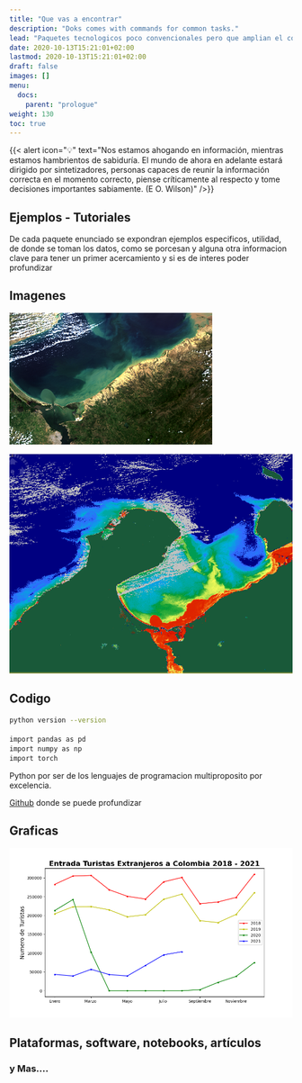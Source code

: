 ```yaml
---
title: "Que vas a encontrar"
description: "Doks comes with commands for common tasks."
lead: "Paquetes tecnologicos poco convencionales pero que amplian el conocimiento y pueden brindar informacion valiosa de costas-playas y todo lo que pueda girar en torno a ellas."
date: 2020-10-13T15:21:01+02:00
lastmod: 2020-10-13T15:21:01+02:00
draft: false
images: []
menu:
  docs:
    parent: "prologue"
weight: 130
toc: true
---
```


{{< alert icon="💡" text="Nos estamos ahogando en información, mientras estamos hambrientos de sabiduría. El mundo de ahora en adelante estará dirigido por sintetizadores, personas capaces de reunir la información correcta en el momento correcto, piense críticamente al respecto y tome decisiones importantes sabiamente. (E O. Wilson)" />}}


## Ejemplos - Tutoriales

De cada paquete enunciado se expondran ejemplos especificos, utilidad, de donde se toman los datos, como se porcesan y alguna otra informacion clave para tener un primer acercamiento y si es de interes poder profundizar

## Imagenes

![](color.png "Producto de Sentinel 3 (Satelite de la ESA) para procesar a una imagen Ocean Color o colores del oceano, donde es posible conocer concentraciones de clorofila o la cantidad de material total suspendido")

![](clorofila.PNG "Producto con concetraciones de clorofila procesado en SNAP que es el software para manipular imagenes sentinel")


## Codigo

```bash
python version --version

import pandas as pd
import numpy as np
import torch
```

Python por ser de los lenguajes de programacion multiproposito por excelencia.

[Github](https://github.com/grammaloreto) donde se puede profundizar

## Graficas

![](grafica.png "Una imagen puede decir mas que muchas palabras")

## Plataformas, software, notebooks, artículos

### y Mas....

